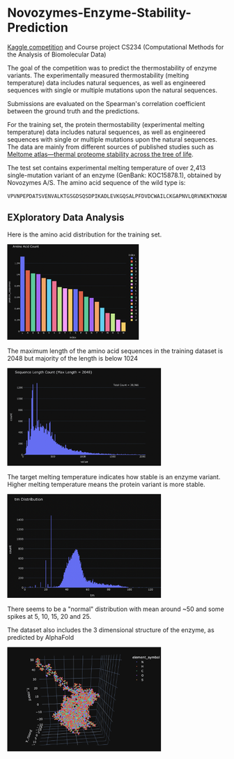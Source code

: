 # Novozymes-Enzyme-Stability-Prediction
[Kaggle competition](https://www.kaggle.com/competitions/novozymes-enzyme-stability-prediction) and Course project CS234 (Computational Methods for the Analysis of Biomolecular Data)

The goal of the competition was to predict the thermostability of enzyme variants. The experimentally measured thermostability (melting temperature) data includes natural sequences, as well as engineered sequences with single or multiple mutations upon the natural sequences.

Submissions are evaluated on the Spearman's correlation coefficient between the ground truth and the predictions.

For the training set, the protein thermostability (experimental melting temperature) data includes natural sequences, as well as engineered sequences with single or multiple mutations upon the natural sequences. The data are mainly from different sources of published studies such as [Meltome atlas—thermal proteome stability across the tree of life](https://www.nature.com/articles/s41592-020-0801-4).

The test set contains experimental melting temperature of over 2,413 single-mutation variant of an enzyme (GenBank: KOC15878.1), obtained by Novozymes A/S. The amino acid sequence of the wild type is:

````
VPVNPEPDATSVENVALKTGSGDSQSDPIKADLEVKGQSALPFDVDCWAILCKGAPNVLQRVNEKTKNSNRDRSGANKGPFKDPQKWGIKALPPKNPSWSAQDFKSPEEYAFASSLQGGTNAILAPVNLASQNSQGGVLNGFYSANKVAQFDPSKPQQTKGTWFQITKFTGAAGPYCKALGSNDKSVCDKNKNIAGDWGFDPAKWAYQYDEKNNKFNYVGK
````

## EXploratory Data Analysis

Here is the amino acid distribution for the training set.

<img src="Images/Amino_acid.png" width=60% height=50%>
  

The maximum length of the amino acid sequences in the training dataset is 2048 but majority of the length is below 1024

<img src="Images/Seq_length.png" width=70% height=50%>

The target melting temperature indicates how stable is an enzyme variant. Higher melting temperature means the protein variant is more stable. 

<img src="Images/tm.png" width=70% height=50%>

There seems to be a "normal" distribution with mean around ~50 and some spikes at 5, 10, 15, 20 and 25.

The dataset also includes the 3 dimensional structure of the enzyme, as predicted by AlphaFold

<img src="Images/3D.png" width=70% height=50%>
